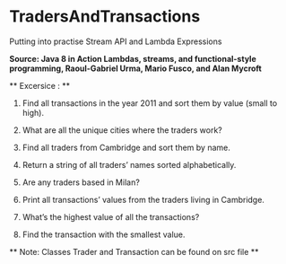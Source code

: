 # TradersAndTransactions
Putting into practise Stream API and  Lambda Expressions

**Source: Java 8 in Action Lambdas, streams, and functional-style programming, Raoul-Gabriel Urma, Mario Fusco, and Alan Mycroft**

** Excersice : **

1. Find all transactions in the year 2011 and sort them by value (small to high).

2. What are all the unique cities where the traders work?

3. Find all traders from Cambridge and sort them by name.

4. Return a string of all traders’ names sorted alphabetically.

5. Are any traders based in Milan?

6. Print all transactions’ values from the traders living in Cambridge.

7. What’s the highest value of all the transactions?

8. Find the transaction with the smallest value.

** Note: Classes Trader and Transaction can be found on src file **
